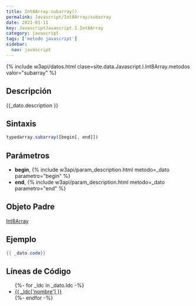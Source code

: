```yaml
---
title: Int8Array.subarray()
permalink: Javascript/Int8Array/subarray
date: 2021-01-11
key: JavascriptJavascript.I.Int8Array
category: javascript
tags: ['metodo javascript']
sidebar: 
  nav: javascript
---
```


{% include w3api/datos.html clase=site.data.Javascript.I.Int8Array.metodos valor="subarray" %}

## Descripción
{{_dato.description }}

## Sintaxis
~~~javascript
typedarray.subarray([begin[, end]])
~~~

## Parámetros
* **begin**,  {% include w3api/param_description.html metodo=_dato parametro="begin" %}
* **end**,  {% include w3api/param_description.html metodo=_dato parametro="end" %}

## Objeto Padre
[Int8Array](/javascript/Int8Array/)

## Ejemplo
~~~java
{{ _dato.code}}
~~~

## Líneas de Código
<ul>
{%- for _ldc in _dato.ldc -%}
   <li>
       <a href="{{_ldc['url'] }}">{{ _ldc['nombre'] }}</a>
   </li>
{%- endfor -%}
</ul>
